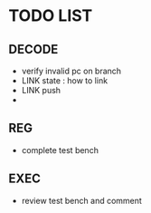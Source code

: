 # TODO LIST

## DECODE

 - verify invalid pc on branch
 - LINK state : how to link
 - LINK push 
 - 
 
## REG

 - complete test bench
 
## EXEC

 - review test bench and comment
